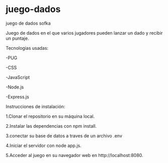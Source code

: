 # juego-dados
juego de dados sofka



Juego de dados en el que varios jugadores pueden lanzar un dado y recibir un puntaje.


Tecnologias usadas:

-PUG

-CSS

-JavaScript

-Node.js

-Express.js

Instrucciones de instalación:

1.Clonar el repositorio en su máquina local.

2.Instalar las dependencias con npm install.

3.conectar su base de datos a traves de un archivo .env

4.Iniciar el servidor con node app.js.

5.Acceder al juego en su navegador web en http://localhost:8080.